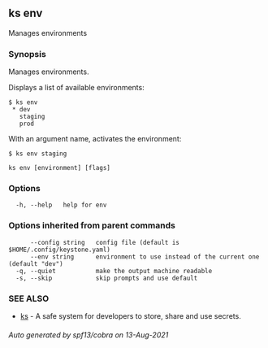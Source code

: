 ## ks env

Manages environments

### Synopsis

Manages environments.

Displays a list of available environments:
```
$ ks env
 * dev
   staging
   prod
```

With an argument name, activates the environment:
```
$ ks env staging
```


```
ks env [environment] [flags]
```

### Options

```
  -h, --help   help for env
```

### Options inherited from parent commands

```
      --config string   config file (default is $HOME/.config/keystone.yaml)
      --env string      environment to use instead of the current one (default "dev")
  -q, --quiet           make the output machine readable
  -s, --skip            skip prompts and use default
```

### SEE ALSO

* [ks](ks.md)	 - A safe system for developers to store, share and use secrets.

###### Auto generated by spf13/cobra on 13-Aug-2021
